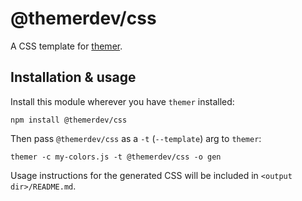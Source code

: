 # @themerdev/css

A CSS template for [themer](https://github.com/themerdev/themer).

## Installation & usage

Install this module wherever you have `themer` installed:

    npm install @themerdev/css

Then pass `@themerdev/css` as a `-t` (`--template`) arg to `themer`:

    themer -c my-colors.js -t @themerdev/css -o gen

Usage instructions for the generated CSS will be included in `<output dir>/README.md`.
